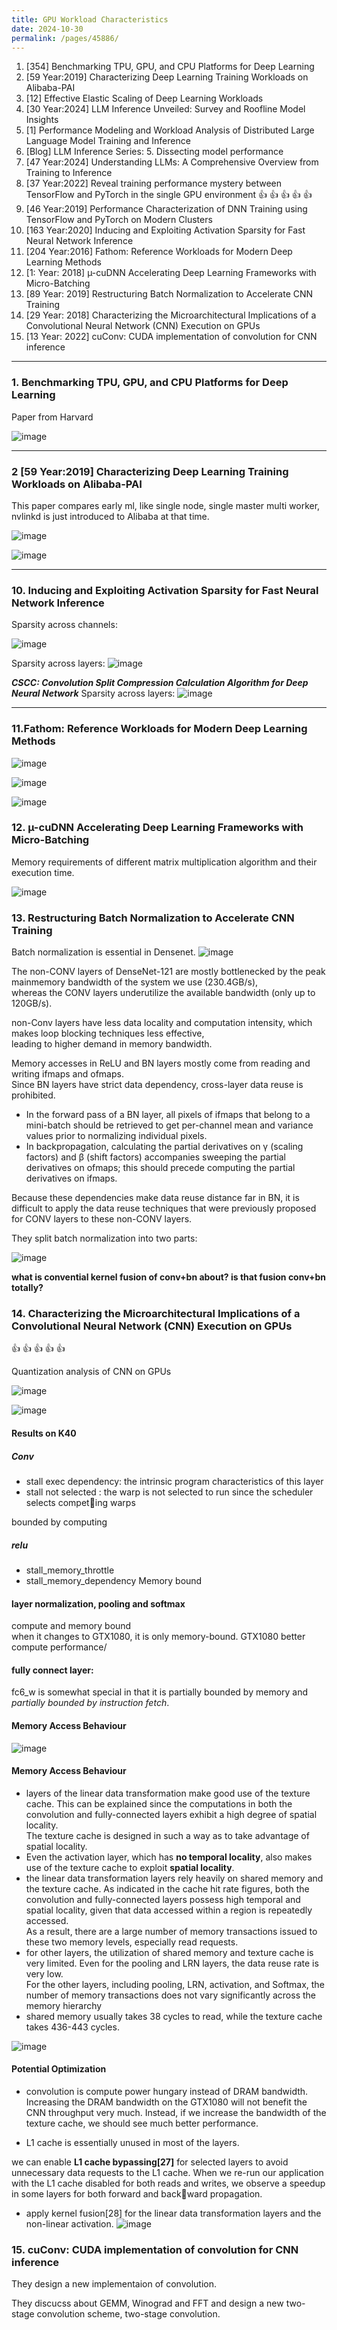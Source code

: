 ```yaml
---
title: GPU Workload Characteristics
date: 2024-10-30
permalink: /pages/45886/
---
```


1. [354] Benchmarking TPU, GPU, and CPU Platforms for Deep Learning
2. [59 Year:2019] Characterizing Deep Learning Training Workloads on Alibaba-PAI
3. [12] Effective Elastic Scaling of Deep Learning Workloads
4. [30 Year:2024] LLM Inference Unveiled: Survey and Roofline Model Insights
5. [1] Performance Modeling and Workload Analysis of Distributed Large Language Model Training and Inference
6. [Blog] LLM Inference Series: 5. Dissecting model performance
7. [47 Year:2024] Understanding LLMs: A Comprehensive Overview from Training to Inference
8. [37 Year:2022] Reveal training performance mystery between TensorFlow and PyTorch in the single GPU environment :+1:  :+1:  :+1:  :+1:  :+1:
9. [46 Year:2019] Performance Characterization of DNN Training using TensorFlow and PyTorch on Modern Clusters
10. [163 Year:2020] Inducing and Exploiting Activation Sparsity for Fast Neural Network Inference
11. [204 Year:2016] Fathom: Reference Workloads for Modern Deep Learning Methods
12. [1: Year: 2018] µ-cuDNN Accelerating Deep Learning Frameworks with Micro-Batching
13. [89 Year: 2019] Restructuring Batch Normalization to Accelerate CNN Training
14. [29 Year: 2018] Characterizing the Microarchitectural Implications of a Convolutional Neural Network (CNN) Execution on GPUs
15. [13 Year: 2022] cuConv: CUDA implementation of convolution for CNN inference
---

### 1. Benchmarking TPU, GPU, and CPU Platforms for Deep Learning

Paper from Harvard

![image](https://github.com/user-attachments/assets/110ddbc0-1ddf-40fa-b360-9e3f589494c6)

---
### 2 [59 Year:2019] Characterizing Deep Learning Training Workloads on Alibaba-PAI
This paper compares early ml, like single node, single master multi worker, nvlinkd is just introduced to Alibaba at that time.

![image](https://github.com/user-attachments/assets/8e9eb798-a1bf-48da-aa17-d30c7e6973fc)

![image](https://github.com/user-attachments/assets/ec5cdae5-2150-48aa-9626-37869115bff7)

---
### 10. Inducing and Exploiting Activation Sparsity for Fast Neural Network Inference

Sparsity across channels:

![image](https://github.com/user-attachments/assets/d0ab98ae-adcd-438a-97fe-db8c31becb3f)

Sparsity across layers:
![image](https://github.com/user-attachments/assets/68c5159a-f536-4714-aadf-0772b6c73dde)


***CSCC: Convolution Split Compression Calculation Algorithm for Deep Neural Network***
Sparsity across layers:
![image](https://github.com/user-attachments/assets/0496984d-6cad-4727-8ee7-f63023a1656c)

---
### 11.Fathom: Reference Workloads for Modern Deep Learning Methods

![image](https://github.com/user-attachments/assets/04833dea-d804-416e-914f-d59409ab0f5e)

![image](https://github.com/user-attachments/assets/4394bb14-fd24-46de-a604-f34b692fd139)

![image](https://github.com/user-attachments/assets/39728745-788b-4ac1-b777-937f25b9083d)

### 12. µ-cuDNN Accelerating Deep Learning Frameworks with Micro-Batching

Memory requirements of different matrix multiplication algorithm and their execution time.

![image](https://github.com/user-attachments/assets/6d533da4-a5a3-46e4-b6ad-61dfa0c21d71)

### 13. Restructuring Batch Normalization to Accelerate CNN Training

Batch normalization is essential in Densenet.
![image](https://github.com/user-attachments/assets/679ff5f7-0a9d-424e-b1e7-2a9ac9d9842c)

The non-CONV layers of DenseNet-121 are mostly bottlenecked by the peak mainmemory bandwidth of the system we use (230.4GB/s),\
whereas the CONV layers underutilize the available bandwidth (only up to 120GB/s).

non-Conv layers have less data locality and computation intensity, which makes loop blocking techniques less effective,\
leading to higher demand in memory bandwidth.

Memory accesses in ReLU and BN layers mostly come from reading and writing ifmaps and ofmaps.\
Since BN layers have strict data dependency, cross-layer data reuse is prohibited.

- In the forward pass of a BN layer, all pixels of ifmaps that belong to a mini-batch should be retrieved to get per-channel mean and variance values prior to normalizing individual pixels.
- In backpropagation, calculating the partial derivatives on γ (scaling factors) and β (shift factors) accompanies sweeping the partial derivatives on ofmaps; this should precede computing the partial derivatives on ifmaps.

Because these dependencies make data reuse distance far in BN, it is difficult to apply the data reuse techniques that were previously proposed for CONV
layers to these non-CONV layers.

They split batch normalization into two parts:

![image](https://github.com/user-attachments/assets/27a1b975-a383-4ecb-9d39-545ed4069388)

**what is convential kernel fusion of conv+bn about? is that fusion conv+bn totally?**


### 14. Characterizing the Microarchitectural Implications of a Convolutional Neural Network (CNN) Execution on GPUs

:+1: :+1: :+1: :+1: :+1:

Quantization analysis of CNN on GPUs

![image](https://github.com/user-attachments/assets/e91ea58d-414d-4d28-8209-5397b7b7dfd3)

![image](https://github.com/user-attachments/assets/2526f66e-008f-44b9-aa37-21796af5c1b2)

#### Results on K40
##### Conv
- stall exec dependency: the intrinsic program characteristics of this layer
- stall not selected : the warp is not selected to run since the scheduler selects competing warps

bounded by computing

##### relu
- stall_memory_throttle
- stall_memory_dependency
Memory bound

#### layer normalization, pooling and softmax
compute and memory bound\
when it changes to GTX1080, it is only memory-bound. GTX1080 better compute performance/

#### fully connect layer:
fc6_w is somewhat special in that it is partially bounded by memory and *partially bounded by instruction fetch*.

#### Memory Access Behaviour

![image](https://github.com/user-attachments/assets/160a0fe3-6b9b-4663-8fb1-6b242c410924)


#### Memory Access Behaviour

- layers of the linear data transformation make good use of the texture cache.
This can be explained since the computations in both the convolution and fully-connected layers exhibit a high degree of spatial locality.\
The texture cache is designed in such a way as to take advantage of spatial locality.
- Even the activation layer, which has **no temporal locality**, also makes use of the texture cache to exploit **spatial locality**.
- the linear data transformation layers rely heavily on shared memory and the texture cache.
As indicated in the cache hit rate figures, both the convolution and fully-connected layers possess high temporal and spatial locality, given that data accessed within a region is repeatedly accessed.\
As a result, there are a large number of memory transactions issued to these two memory levels, especially read requests.
- for other layers, the utilization of shared memory and texture cache is very limited.
Even for the pooling and LRN layers, the data reuse rate is very low.\
For the other layers, including pooling, LRN, activation, and Softmax, the number of memory transactions does not vary significantly across the memory hierarchy
- shared memory usually takes 38 cycles to read, while the texture cache takes 436-443 cycles.

![image](https://github.com/user-attachments/assets/caf5d7b9-27a6-48ac-ac92-ad84cc2eed40)


#### Potential Optimization
- convolution is compute power hungary instead of DRAM bandwidth.
Increasing the DRAM bandwidth on the GTX1080 will not benefit the CNN throughput very much.
Instead, if we increase the bandwidth of the texture cache, we should see much better performance.

- L1 cache is essentially unused in most of the layers.

we can enable **L1 cache bypassing[27]** for selected layers to avoid unnecessary data requests to the L1 cache.
When we re-run our application with the L1 cache disabled for both reads and writes, we observe a speedup in some layers for both forward and backward propagation.

- apply kernel fusion[28] for the linear data transformation layers and the non-linear activation.
![image](https://github.com/user-attachments/assets/3552f82e-7519-435b-9404-e544d92c7ecc)


### 15. cuConv: CUDA implementation of convolution for CNN inference

They design a new implementaion of convolution.

They discucss about GEMM, Winograd and FFT and design a new two-stage convolution scheme, two-stage convolution.





